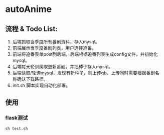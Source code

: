 # autoAnime

## 流程 & Todo List:
1. 后端抓取当季度所有番剧资料，存入mysql。
2. 前端展示当季度番剧列表，用户选择追番。
3. 前端将追番表单post到后端，后端根据追番列表生成config文件，并初始化mysql。
4. 后端每天轮训爬取更新番剧，并把种子存入mysql。
5. 后端读取/轮询mysql，发现有新种子，则上传qb。上传同时需要根据番剧名称确认下载路径。
6. init.sh 脚本实现自动化部署。

## 使用
### flask测试
```
sh test.sh
```
